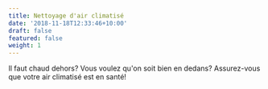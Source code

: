 ```yaml
---
title: Nettoyage d'air climatisé
date: '2018-11-18T12:33:46+10:00'
draft: false
featured: false
weight: 1
---
```

Il faut chaud dehors? Vous voulez qu'on soit bien en dedans? Assurez-vous que votre air climatisé est en santé!
